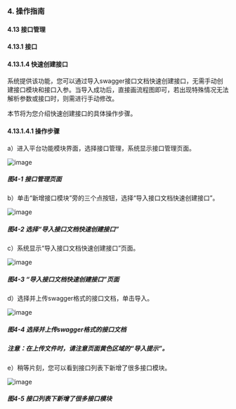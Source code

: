 ### 4. 操作指南

#### 4.13 接口管理

#### 4.13.1 接口

#### 4.13.1.4 快速创建接口

系统提供该功能，您可以通过导入swagger接口文档快速创建接口，无需手动创建接口模块和接口入参。当导入成功后，直接画流程图即可，若出现特殊情况无法解析参数或接口时，则需进行手动修改。

本节将为您介绍快速创建接口的具体操作步骤。

#### 4.13.1.4.1 操作步骤

a）进入平台功能模块界面，选择接口管理，系统显示接口管理页面。

![image](https://user-images.githubusercontent.com/79617492/197467648-5628058d-466a-4acc-a912-60f1b332111a.png)

##### 图4-1 接口管理页面

b）单击“新增接口模块”旁的三个点按钮，选择“导入接口文档快速创建接口”。

![image](https://user-images.githubusercontent.com/79617492/197467664-88587a64-b351-44f7-8a06-43640a419323.png)

##### 图4-2 选择“导入接口文档快速创建接口”

c）系统显示“导入接口文档快速创建接口”页面。

![image](https://user-images.githubusercontent.com/79617492/197467685-105f569d-4dad-4f79-8060-4ee9e1047cd4.png)

##### 图4-3 “导入接口文档快速创建接口”页面

d）选择并上传swagger格式的接口文档，单击导入。

![image](https://user-images.githubusercontent.com/79617492/197467702-e41649aa-c2ce-4b1b-9039-182048f82ac5.png)

##### 图4-4 选择并上传swagger格式的接口文档

##### 注意：在上传文件时，请注意页面黄色区域的“导入提示”。

e）稍等片刻，您可以看到接口列表下新增了很多接口模块。

![image](https://user-images.githubusercontent.com/79617492/197467718-627798eb-f32c-470e-88ea-92c63aa45f89.png)

##### 图4-5 接口列表下新增了很多接口模块
